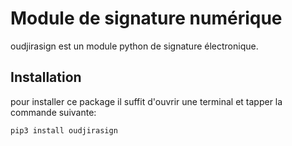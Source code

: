 # Module de signature numérique

oudjirasign est un module python de signature électronique.

## Installation

pour installer ce package il suffit d'ouvrir une terminal et tapper la commande suivante:

```
pip3 install oudjirasign
```
